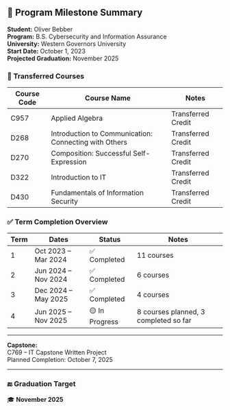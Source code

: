 ## 📄 Program Milestone Summary

**Student:** Oliver Bebber  
**Program:** B.S. Cybersecurity and Information Assurance  
**University:** Western Governors University  
**Start Date:** October 1, 2023  
**Projected Graduation:** November 2025  

### 🔄 Transferred Courses

| Course Code | Course Name                                         | Notes             |
|-------------|-----------------------------------------------------|-------------------|
| C957        | Applied Algebra                                     | Transferred Credit |
| D268        | Introduction to Communication: Connecting with Others | Transferred Credit |
| D270        | Composition: Successful Self-Expression            | Transferred Credit |
| D322        | Introduction to IT                                 | Transferred Credit |
| D430        | Fundamentals of Information Security               | Transferred Credit |

### ✅ Term Completion Overview

| Term | Dates                  | Status        | Notes                                   |
|------|------------------------|---------------|-----------------------------------------|
| 1    | Oct 2023 – Mar 2024    | ✅ Completed  | 11 courses                              |
| 2    | Jun 2024 – Nov 2024    | ✅ Completed  | 6 courses                               |
| 3    | Dec 2024 – May 2025    | ✅ Completed  | 4 courses                               |
| 4    | Jun 2025 – Nov 2025    | 🟡 In Progress | 8 courses planned, 3 completed so far  |

---

**Capstone:**  
C769 – IT Capstone Written Project  
Planned Completion: October 7, 2025

---

### 🔚 Graduation Target  
🎓 **November 2025**

